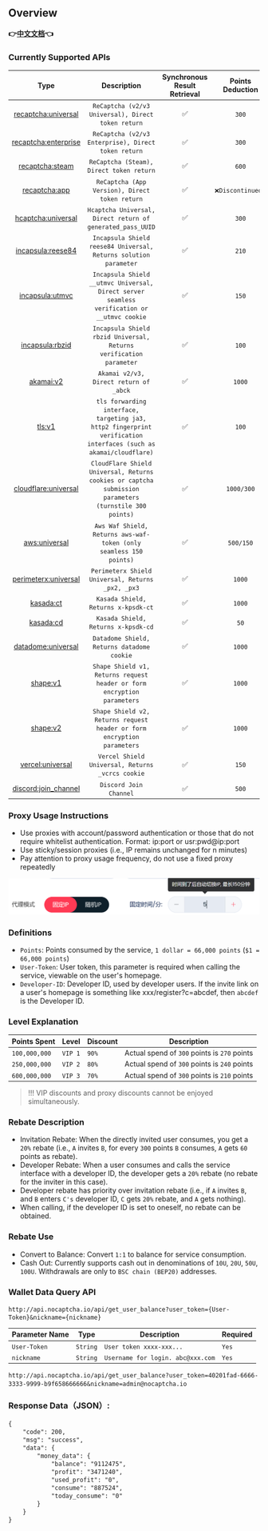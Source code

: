 ## Overview

**👉[中文文档](../README.md)👈**

### Currently Supported APIs

|                 Type                  |                                                             Description                                                              | Synchronous Result Retrieval | Points Deduction | Discount for Input Proxy | Running Status | Exclusive/Monthly (Contact Support) |
|:-------------------------------------:|:------------------------------------------------------------------------------------------------------------------------------------:|:----------------------------:|:----------------:|:------------------------:|:--------------:|:-----------------------------------:|
|  [recaptcha:universal](recaptcha.md)  |                                          `ReCaptcha (v2/v3 Universal), Direct token return`                                          |              ✅               |      `300`       |          `150`           |       ✅        |                  ❌                  |
| [recaptcha:enterprise](recaptcha.md)  |                                         `ReCaptcha (v2/v3 Enterprise), Direct token return`                                          |              ✅               |      `300`       |          `150`           |       ✅        |                  ❌                  |
|    [recaptcha:steam](recaptcha.md)    |                                               `ReCaptcha (Steam), Direct token return`                                               |              ✅               |      `600`       |          `300`           |       ✅        |                  ❌                  |
|   [recaptcha:app](recaptcha_app.md)   |                                            `ReCaptcha (App Version), Direct token return`                                            |              ✅               | `❌Discontinued❌` |          `250`           |       ❌        |                  ❌                  |
|   [hcaptcha:universal](hcaptcha.md)   |                                      `Hcaptcha Universal, Direct return of generated_pass_UUID`                                      |              ✅               |      `300`       |          `150`           |       ✅        |                  ❌                  |
|   [incapsula:reese84](incapsula.md)   |                                   `Incapsula Shield reese84 Universal, Returns solution parameter`                                   |              ✅               |      `210`       |            ❌             |       ✅        |                  ❌                  |
| [incapsula:utmvc](incapsula_utmvc.md) |                     `Incapsula Shield __utmvc Universal, Direct server seamless verification or __utmvc cookie`                      |              ✅               |      `150`       |            ❌             |       ✅        |                  ❌                  |
| [incapsula:rbzid](incapsula_rbzid.md) |             `Incapsula Shield rbzid Universal, Returns verification parameter`             |              ✅               |      `100`       |            ❌             |       ✅        |                  ❌                  |
|        [akamai:v2](akamai.md)         |                                                 `Akamai v2/v3, Direct return of _abck`                                                 |              ✅               |      `1000`      |            ❌             |       ✅        |                  ✅                  |
|           [tls:v1](tls.md)            |           `tls forwarding interface, targeting ja3, http2 fingerprint verification interfaces (such as akamai/cloudflare)`           |              ✅               |      `100`       |            ❌             |       ✅        |                  ❌                  |
| [cloudflare:universal](cloudflare.md) | `CloudFlare Shield Universal, Returns cookies or captcha submission parameters (turnstile 300 points)` |              ✅              | `1000/300` | `1000/150` |       ✅        |                  ✅                  |
| [aws:universal](aws.md) | `Aws Waf Shield, Returns aws-waf-token (only seamless 150 points)` |              ✅              | `500/150`  | `250/150`  |       ✅        |                  ❌                  |
| [perimeterx:universal](perimeterx.md) | `Perimeterx Shield Universal, Returns _px2, _px3` |              ✅              |   `1000`   |     ❌      |       ✅        |                  ✅                  |
| [kasada:ct](kasada.md) | `Kasada Shield, Returns x-kpsdk-ct` |              ✅              |   `1000`   |     ❌      |       ✅        |                  ✅                  |
| [kasada:cd](kasada.md) | `Kasada Shield, Returns x-kpsdk-cd` |              ✅              |    `50`    |     ❌      |       ✅        |                  ❌                  |
| [datadome:universal](datadome.md) | `Datadome Shield, Returns datadome cookie` |              ✅              |   `1000`   |     ❌      |       ✅        |                  ✅                  |
| [shape:v1](shape.md) | `Shape Shield v1, Returns request header or form encryption parameters` |              ✅              |   `1000`   |     ❌      |       ✅        |                  ✅                  |
| [shape:v2](shape.md) | `Shape Shield v2, Returns request header or form encryption parameters` |              ✅              |   `1000`   |     ❌      |       ✅        |                  ✅                  |
| [vercel:universal](vercel.md) | `Vercel Shield Universal, Returns _vcrcs cookie` |              ✅              |   `150`    |     ❌      |       ✅        |                  ❌                  |
| [discord:join_channel](discord_join_channel.md) | `Discord Join Channel` |              ✅              |   `500`    |     ❌      |       ✅        |                  ❌                  |

### Proxy Usage Instructions

* Use proxies with account/password authentication or those that do not require whitelist authentication. Format: ip:port or usr:pwd@ip:port
* Use sticky/session proxies (i.e., IP remains unchanged for n minutes)
* Pay attention to proxy usage frequency, do not use a fixed proxy repeatedly

![proxy](/images/proxy.png)

### Definitions

* `Points`: Points consumed by the service, `1 dollar = 66,000 points` (`$1 = 66,000 points`)
* `User-Token`: User token, this parameter is required when calling the service, viewable on the user's homepage.
* `Developer-ID`: Developer ID, used by developer users. If the invite link on a user's homepage is something like
  xxx/register?c=abcdef, then `abcdef` is the Developer ID.

### Level Explanation

| Points Spent  | Level   | Discount | Description                                  |
|---------------|---------|----------|----------------------------------------------|
| `100,000,000` | `VIP 1` | `90%`    | Actual spend of `300` points is `270` points |
| `250,000,000` | `VIP 2` | `80%`    | Actual spend of `300` points is `240` points |
| `600,000,000` | `VIP 3` | `70%`    | Actual spend of `300` points is `210` points |

> !!! VIP discounts and proxy discounts cannot be enjoyed simultaneously.

### Rebate Description

* Invitation Rebate: When the directly invited user consumes, you get a `20%` rebate (i.e., `A` invites `B`, for
  every `300` points `B` consumes, `A` gets `60` points as rebate).
* Developer Rebate: When a user consumes and calls the service interface with a developer ID, the developer gets a `20%`
  rebate (no rebate for the inviter in this case).
* Developer rebate has priority over invitation rebate (i.e., if `A` invites `B`, and `B` enters `C's` developer ID, `C`
  gets `20%` rebate, and `A` gets nothing).
* When calling, if the developer ID is set to oneself, no rebate can be obtained.

### Rebate Use

* Convert to Balance: Convert `1:1` to balance for service consumption.
* Cash Out: Currently supports cash out in denominations of `10U`, `20U`, `50U`, `100U`. Withdrawals are only
  to `BSC chain (BEP20)` addresses.

### Wallet Data Query API

```text
http://api.nocaptcha.io/api/get_user_balance?user_token={User-Token}&nickname={nickname}
```

| Parameter Name | Type     | Description                       | Required |
|----------------|----------|-----------------------------------|----------|
| `User-Token`   | `String` | `User token xxxx-xxx...`          | `Yes`    |
| `nickname`     | `String` | `Username for login. abc@xxx.com` | `Yes`    |

`http://api.nocaptcha.io/api/get_user_balance?user_token=40201fad-6666-3333-9999-b9f658666666&nickname=admin@nocaptcha.io`

### Response Data（JSON）:

```
{
    "code": 200,
    "msg": "success",
    "data": {
        "money_data": {
            "balance": "9112475",
            "profit": "3471240",
            "used_profit": "0",
            "consume": "887524",
            "today_consume": "0"
        }
    }
}
```
